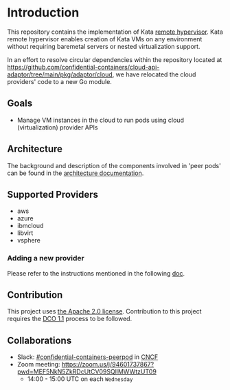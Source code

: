 # Introduction

This repository contains the implementation of Kata [remote hypervisor](https://github.com/kata-containers/kata-containers/tree/CCv0).
Kata remote hypervisor enables creation of Kata VMs on any environment without requiring baremetal servers or nested
virtualization support.

In an effort to resolve circular dependencies within the repository located at https://github.com/confidential-containers/cloud-api-adaptor/tree/main/pkg/adaptor/cloud, we have relocated the cloud providers' code to a new Go module.

## Goals

* Manage VM instances in the cloud to run pods using cloud (virtualization) provider APIs

## Architecture

The background and description of the components involved in 'peer pods' can be found in the [architecture documentation](https://github.com/confidential-containers/cloud-api-adaptor/blob/main/docs/architecture.md).

## Supported Providers

* aws
* azure
* ibmcloud
* libvirt
* vsphere

### Adding a new provider

Please refer to the instructions mentioned in the following [doc](https://github.com/confidential-containers/cloud-api-adaptor/blob/main/docs/addnewprovider.md).

## Contribution

This project uses [the Apache 2.0 license](./LICENSE). Contribution to this project requires the [DCO 1.1](./DCO1.1.txt) process to be followed.

## Collaborations

* Slack: [#confidential-containers-peerpod](https://cloud-native.slack.com/archives/C04A2EJ70BX) in [CNCF](https://communityinviter.com/apps/cloud-native/cncf)
* Zoom meeting: https://zoom.us/j/94601737867?pwd=MEF5NkN5ZkRDcUtCV09SQllMWWtzUT09
    * 14:00 - 15:00 UTC on each `Wednesday`
